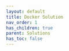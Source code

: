 ```yaml
---
layout: default
title: Docker Solution
nav_order: 1
has_children: true
parent: Solutions
has_toc: false
---
```

